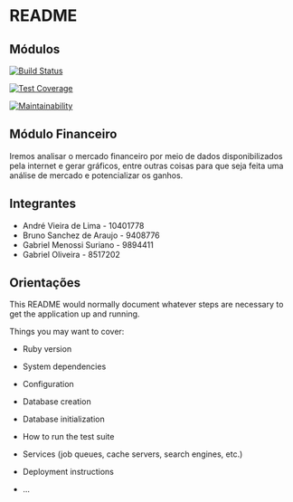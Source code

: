 # README

## Módulos
[![Build Status](https://travis-ci.com/vieira-andre/sin5005.svg?branch=master)](https://travis-ci.com/vieira-andre/sin5005)

[![Test Coverage](https://api.codeclimate.com/v1/badges/540b082c4c1da47f27bc/test_coverage)](https://codeclimate.com/github/vieira-andre/sin5005/test_coverage)

[![Maintainability](https://api.codeclimate.com/v1/badges/540b082c4c1da47f27bc/maintainability)](https://codeclimate.com/github/vieira-andre/sin5005/maintainability)

## Módulo Financeiro
Iremos analisar o mercado financeiro por meio de dados disponibilizados pela internet e gerar gráficos, entre outras coisas para que seja feita uma análise de mercado e potencializar os ganhos.

## Integrantes
* André Vieira de Lima - 10401778
* Bruno Sanchez de Araujo - 9408776
* Gabriel Menossi Suriano - 9894411
* Gabriel Oliveira - 8517202

## Orientações
This README would normally document whatever steps are necessary to get the
application up and running.

Things you may want to cover:

* Ruby version

* System dependencies

* Configuration

* Database creation

* Database initialization

* How to run the test suite

* Services (job queues, cache servers, search engines, etc.)

* Deployment instructions

* ...
